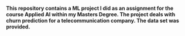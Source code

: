 ####  This  repository contains a ML project I did as an assignment for the course Applied AI within my Masters Degree. The project deals with churn prediction for a telecommunication company. The data set was provided.
